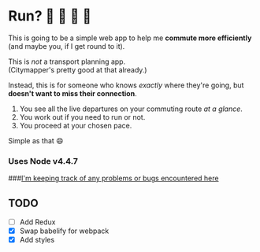 # Run? :light_rail:  :bus:  :train2:  :running:

This is going to be a simple web app to help me **commute more efficiently** (and maybe you, if I get round to it).

This is *not* a transport planning app.  
(Citymapper's pretty good at that already.)

Instead, this is for someone who knows *exactly* where they're going, but **doesn't want to miss their connection**.

1. You see all the live departures on your commuting route *at a glance*.  
2. You work out if you need to run or not.
3. You proceed at your chosen pace.

Simple as that :smile:

### Uses Node v4.4.7

###[I'm keeping track of any problems or bugs encountered here](https://github.com/minaorangina/run/blob/master/problems-solutions.md)

## TODO
- [ ] Add Redux
- [x] Swap babelify for webpack
- [x] Add styles
